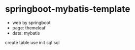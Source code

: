 # springboot-mybatis-template
- web by springboot 
- page: themeleaf
- data: mybatis

create table use init sql.sql
